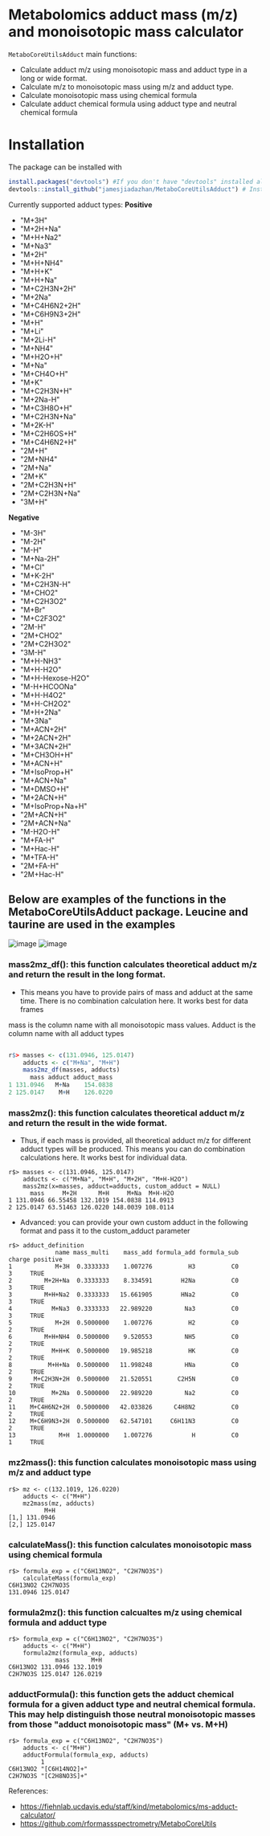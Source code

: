 # Metabolomics adduct mass (m/z) and monoisotopic mass calculator

`MetaboCoreUtilsAdduct` main functions:
- Calculate adduct m/z using monoisotopic mass and adduct type in a long or wide format.
- Calculate m/z to monoisotopic mass using m/z and adduct type.
- Calculate monoisotopic mass using chemical formula
- Calculate adduct chemical formula using adduct type and neutral chemical formula


# Installation

The package can be installed with

```r
install.packages("devtools") #If you don't have "devtools" installed already
devtools::install_github("jamesjiadazhan/MetaboCoreUtilsAdduct") # Install the package from GitHub
```



Currently supported adduct types:
**Positive**
- "M+3H"
- "M+2H+Na"
- "M+H+Na2"
- "M+Na3"
- "M+2H"
- "M+H+NH4"
- "M+H+K"
- "M+H+Na"
- "M+C2H3N+2H"    
- "M+2Na"
- "M+C4H6N2+2H"
- "M+C6H9N3+2H"
- "M+H"
- "M+Li"
- "M+2Li-H"
- "M+NH4"
- "M+H2O+H"
- "M+Na"          
- "M+CH4O+H"
- "M+K"
- "M+C2H3N+H"
- "M+2Na-H"
- "M+C3H8O+H"
- "M+C2H3N+Na"
- "M+2K-H"
- "M+C2H6OS+H"
- "M+C4H6N2+H"    
- "2M+H"
- "2M+NH4"
- "2M+Na"
- "2M+K"
- "2M+C2H3N+H"
- "2M+C2H3N+Na"
- "3M+H"
  
**Negative**
- "M-3H"
- "M-2H"          
- "M-H"
- "M+Na-2H"
- "M+Cl"
- "M+K-2H"
- "M+C2H3N-H"
- "M+CHO2"
- "M+C2H3O2"
- "M+Br"
- "M+C2F3O2"      
- "2M-H"
- "2M+CHO2"
- "2M+C2H3O2"
- "3M-H"
- "M+H-NH3"
- "M+H-H2O"
- "M+H-Hexose-H2O"
- "M-H+HCOONa"
- "M+H-H4O2"      
- "M+H-CH2O2"
- "M+H+2Na"
- "M+3Na"
- "M+ACN+2H"
- "M+2ACN+2H"
- "M+3ACN+2H"
- "M+CH3OH+H"
- "M+ACN+H"
- "M+IsoProp+H"   
- "M+ACN+Na"
- "M+DMSO+H"
- "M+2ACN+H"
- "M+IsoProp+Na+H"
- "2M+ACN+H"
- "2M+ACN+Na"
- "M-H2O-H"
- "M+FA-H"
- "M+Hac-H"       
- "M+TFA-H"
- "2M+FA-H"
- "2M+Hac-H"


## Below are examples of the functions in the MetaboCoreUtilsAdduct package. Leucine and taurine are used in the examples
![image](https://github.com/jamesjiadazhan/MetaboCoreUtilsAdduct/assets/108076575/0cc99bee-8796-4361-8254-351648d2b72d)
![image](https://github.com/jamesjiadazhan/MetaboCoreUtilsAdduct/assets/108076575/8c15e33e-0bc3-41c0-94bc-8dd8bbf4d3a2)



### mass2mz_df(): this function calculates theoretical adduct m/z and return the result in the long format. 
- This means you have to provide pairs of mass and adduct at the same time. There is no combination calculation here. It works best for data frames

mass is the column name with all monoisotopic mass values.
Adduct is the column name with all adduct types

```r

r$> masses <- c(131.0946, 125.0147)
    adducts <- c("M+Na", "M+H")
    mass2mz_df(masses, adducts)
      mass adduct adduct_mass
1 131.0946   M+Na    154.0838
2 125.0147    M+H    126.0220

```

### mass2mz(): this function calculates theoretical adduct m/z and return the result in the wide format. 
- Thus, if each mass is provided, all theoretical adduct m/z for different adduct types will be produced. This means you can do combination calculations here. It works best for individual data.
```
r$> masses <- c(131.0946, 125.0147)
    adducts <- c("M+Na", "M+H", "M+2H", "M+H-H2O")
    mass2mz(x=masses, adduct=adducts, custom_adduct = NULL)
      mass     M+2H      M+H     M+Na  M+H-H2O
1 131.0946 66.55458 132.1019 154.0838 114.0913
2 125.0147 63.51463 126.0220 148.0039 108.0114
```

- Advanced: you can provide your own custom adduct in the following format and pass it to the custom_adduct parameter
```
r$> adduct_definition
             name mass_multi    mass_add formula_add formula_sub charge positive
1            M+3H  0.3333333    1.007276          H3          C0      3     TRUE
2         M+2H+Na  0.3333333    8.334591        H2Na          C0      3     TRUE
3         M+H+Na2  0.3333333   15.661905        HNa2          C0      3     TRUE
4           M+Na3  0.3333333   22.989220         Na3          C0      3     TRUE
5            M+2H  0.5000000    1.007276          H2          C0      2     TRUE
6         M+H+NH4  0.5000000    9.520553         NH5          C0      2     TRUE
7           M+H+K  0.5000000   19.985218          HK          C0      2     TRUE
8          M+H+Na  0.5000000   11.998248         HNa          C0      2     TRUE
9      M+C2H3N+2H  0.5000000   21.520551       C2H5N          C0      2     TRUE
10          M+2Na  0.5000000   22.989220         Na2          C0      2     TRUE
11    M+C4H6N2+2H  0.5000000   42.033826      C4H8N2          C0      2     TRUE
12    M+C6H9N3+2H  0.5000000   62.547101     C6H11N3          C0      2     TRUE
13            M+H  1.0000000    1.007276           H          C0      1     TRUE
```


### mz2mass(): this function calculates monoisotopic mass using m/z and adduct type
```
r$> mz <- c(132.1019, 126.0220)
    adducts <- c("M+H")
    mz2mass(mz, adducts)
          M+H
[1,] 131.0946
[2,] 125.0147
```

### calculateMass(): this function calculates monoisotopic mass using chemical formula
```
r$> formula_exp = c("C6H13NO2", "C2H7NO3S")
    calculateMass(formula_exp)
C6H13NO2 C2H7NO3S 
131.0946 125.0147 
```

### formula2mz(): this function calcualtes m/z using chemical formula and adduct type
```
r$> formula_exp = c("C6H13NO2", "C2H7NO3S")
    adducts <- c("M+H")
    formula2mz(formula_exp, adducts)
             mass      M+H
C6H13NO2 131.0946 132.1019
C2H7NO3S 125.0147 126.0219
```

### adductFormula(): this function gets the adduct chemical formula for a given adduct type and neutral chemical formula. This may help distinguish those neutral monoisotopic masses from those "adduct monoisotopic mass" (M+ vs. M+H)
```
r$> formula_exp = c("C6H13NO2", "C2H7NO3S")
    adducts <- c("M+H")
    adductFormula(formula_exp, adducts)
         1            
C6H13NO2 "[C6H14NO2]+"
C2H7NO3S "[C2H8NO3S]+"
```


References:
- https://fiehnlab.ucdavis.edu/staff/kind/metabolomics/ms-adduct-calculator/
- https://github.com/rformassspectrometry/MetaboCoreUtils
